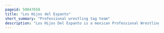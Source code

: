 ```yaml
---
pageid: 50047658
title: "Los Hijos del Espanto"
short_summary: "Professional wrestling tag team"
description: "Los Hijos Del Espanto is a mexican Professional Wrestling Tag Team that primarily worked as a Rudo Team consisting of el Hijo Del Espanto I and El Hijo Del Espa. While their Names indicate that they are supposedly Sons of one of Los Espantos, they are not related to either Espanto i, Espanto Ii or Espanto Iii but were instead given the Rights to use the Names by Espanto Ii."
---
```

